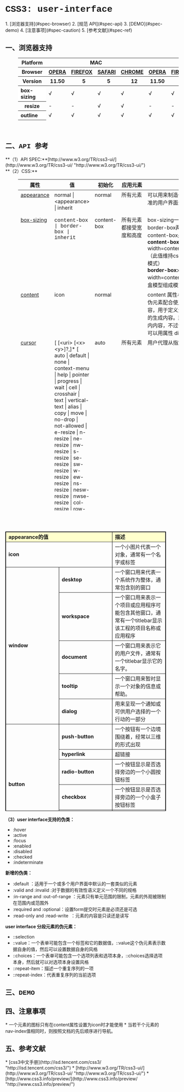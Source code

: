 <h1 style="font-family:Courier New">CSS3: user-interface</h1>
1. [浏览器支持](#spec-browser)
2. [规范 API](#spec-api)
3. [DEMO](#spec-demo)
4. [注意事项](#spec-caution)
5. [参考文献](#spec-ref)

<h2 id="spec-browser" style="font-family:Courier New">一、浏览器支持</h2>
<table class="litmus-browser-support-results zeroBorder" style="margin-left:40px" summary="Browser support for HTML5 Forms Inputs" height="197" width="920">
<tbody>
<tr>
<th class="primary-heading" scope="row"><span class="offScreen">Platform</span></th>
<th class="primary-heading" colspan="4" scope="colgroup">MAC</th>
<th class="primary-heading" colspan="5" scope="colgroup">WIN</th>
<th class="offScreen">%</th>
</tr>
<tr>
<th class="row-heading secondary-heading" scope="row"><span class="offScreen">Browser</span></th>
<th class="browser-id browser-opera secondary-heading" colspan="1" scope="col"><a href="http://www.opera.com/browser/" target="_blank" title="Download the Opera web browser">OPERA</a></th>
<th class="browser-firefox browser-id secondary-heading" colspan="1" scope="col"><a href="http://www.mozilla-europe.org/en/firefox/" target="_blank" title="Download the Firefox web browser">FIREFOX</a></th>
<th class="browser-id browser-safari secondary-heading" colspan="1" scope="col"><a href="http://www.apple.com/safari/download/" target="_blank" title="Download the Safari web browser">SAFARI</a></th>
<th class="browser-chrome browser-id secondary-heading" colspan="1" scope="col"><a href="http://www.google.com/chrome/" target="_blank" title="Download the Chrome web browser">CHROME</a></th>
<th class="browser-id browser-opera secondary-heading" colspan="1" scope="col"><a href="http://www.opera.com/browser/" target="_blank" title="Download the Opera web browser">OPERA</a></th>
<th class="browser-firefox browser-id secondary-heading" colspan="1" scope="colgroup"><a href="http://www.mozilla-europe.org/en/firefox/" target="_blank" title="Download the Firefox web browser">FIREFOX</a></th>
<th class="browser-id browser-safari secondary-heading" colspan="1" scope="col"><a href="http://www.apple.com/safari/download/" target="_blank" title="Download the Safari web browser">SAFARI</a></th>
<th class="browser-id browser-ie secondary-heading" colspan="1" scope="colgroup"><a href="http://www.microsoft.com/ie/" target="_blank" title="Download the Ie web browser">IE</a></th>
<th class="browser-chrome browser-id secondary-heading" colspan="1" scope="colgroup"><a href="http://www.google.com/chrome/" target="_blank" title="Download the Chrome web browser">CHROME</a></th>
<th class="offScreen">&nbsp;</th>
</tr>
<tr>
<th class="row-heading tertiary-heading" scope="row"><span class="offScreen">Version</span></th>
<th class="tertiary-heading" scope="col"> 11.50 </th>
<th class="tertiary-heading" scope="col">&nbsp;&nbsp; 5 </th>
<th class="tertiary-heading" scope="col">&nbsp;&nbsp; 5 </th>
<th class="tertiary-heading" scope="col">&nbsp;&nbsp; 12 </th>
<th class="tertiary-heading" scope="col"> 11.50 </th>
<th class="tertiary-heading" scope="col">&nbsp;&nbsp;&nbsp; 5<br>
</th>
<th class="tertiary-heading" scope="col">&nbsp;&nbsp; 5 </th>
<th class="tertiary-heading" scope="col">&nbsp;9<br>
</th>
<th class="tertiary-heading" scope="col">&nbsp;&nbsp; 12<br>
</th>
<th class="offScreen">&nbsp;</th>
</tr>
</tbody>
 
<tbody>
<tr>
<th style="text-align:left" bgcolor="#ffffff">box-sizing<br>
</th>
<td>√<br>
</td>
<td>√<br>
</td>
<td>√<br>
</td>
<td>√<br>
</td>
<td>√<br>
</td>
<td>√<br>
</td>
<td>√<br>
</td>
<td>√<br>
</td>
<td>√<br>
</td>
<td>100%<br>
</td>
</tr>
<tr>
<th class="row-heading" scope="row">resize<br>
</th>
<td>-<br>
</td>
<td>-<br>
</td>
<td class="supported">√</td>
<td class="supported">√</td>
<td>-</td>
<td>-<br>
</td>
<td class="supported">√</td>
<td>-<br>
</td>
<td class="supported">√</td>
<td class="grade-limited support-grade">44%<br>
</td>
</tr>
<tr>
<th style="text-align:left" bgcolor="#ffffff">outline<br>
</th>
<td>√<br>
</td>
<td>√<br>
</td>
<td>√<br>
</td>
<td>√<br>
</td>
<td>√<br>
</td>
<td>√<br>
</td>
<td>√<br>
</td>
<td>√<br>
</td>
<td>√<br>
</td>
<td>100%<br>
</td>
</tr>
<tr>
<th style="text-align:left" bgcolor="#ffffff">nav-up、nav-right、na-bottom、nav-left<br>
</th>
<td>√<br>
</td>
<td>√<br>
</td>
<td>√<br>
</td>
<td>√<br>
</td>
<td>√<br>
</td>
<td>√<br>
</td>
<td>√<br>
</td>
<td>√<br>
</td>
<td>√<br>
</td>
<td>100%<br>
</td>
</tr>
</tbody>
</table>
<br>
<h2 id="spec-api" style="font-family:Courier New">二、API 参考</h2>
**（1）API SPEC:**[http://www.w3.org/TR/css3-ui/](http://www.w3.org/TR/css3-ui/ "http://www.w3.org/TR/css3-ui/")<br/>
**（2）CSS:**
<table class="proptable zeroBorder" style="margin-left:40px" height="1036" width="920">
<tbody>
<tr>
<th>属性<br>
</th>
<th>值<br>
</th>
<th>初始化<br>
</th>
<th>应用元素<br>
</th>
<th>描述<br>
</th>
<th>类型<br>
</th>
</tr>
</tbody>
 
<tbody>
<tr valign="baseline">
<td style="text-align:left"><a href="https://developer.mozilla.org/en/CSS/-moz-border-top-colors" id="agb-" title="https://developer.mozilla.org/en/CSS/-moz-border-top-colors"></a><a href="http://www.w3.org/TR/css3-ui/#appearance0">appearance</a></td>
<td style="text-align:left">normal | &lt;appearance&gt; | inherit </td>
<td style="text-align:left">normal <br>
</td>
<td style="text-align:left">所有元素<br>
<br>
</td>
<td style="text-align:left">可以用来制造一个元素看起来像标准的用户界面元素的平台<br>
</td>
<td style="text-align:left">视觉、互动<br>
</td>
</tr>
<tr valign="baseline">
<td style="text-align:left"><a href="http://www.w3.org/TR/css3-ui/#box-sizing0">box-sizing</a><br>
</td>
<td style="text-align:left"><font face="Courier New">content-box | border-box | inherit </font></td>
<td style="text-align:left">content-box <br>
</td>
<td style="text-align:left">所有元素都接受宽度和高度</td>
<td style="text-align:left">box-sizing一共有content-box和border-box两个属性，其中content-box是默认属性：<br>
<b>content-box:</b> element width=content+border+padding（此值维持css2.1盒模型的组成模式）<br>
<b>border-box:</b>element width=content（此值改变css2.1盒模型组成模式）<br>
</td>
<td style="text-align:left">视觉<br>
</td>
</tr>
<tr valign="baseline">
<td style="text-align:left"><a href="http://www.w3.org/TR/css3-background/#border-radius" id="tpqh" title="http://www.w3.org/TR/css3-background/#border-radius"></a><a href="http://www.w3.org/TR/css3-ui/#content">content</a></td>
<td style="text-align:left">icon </td>
<td style="text-align:left"> normal<br>
</td>
<td style="text-align:left"><br>
</td>
<td style="text-align:left">
<div class="cont">content 属性与 :befor 及 :after 伪元素配合使用，来插入生成内容，用于定义元素之前或之后放置的生成内容。默认地，这往往是行内内容，不过该内容创建的框类型可以用属性 display 控制。<br>
</div>
</td>
<td style="text-align:left">视觉<br>
</td>
</tr>
<tr valign="baseline">
<td style="text-align:left"><a href="http://www.w3.org/TR/css3-ui/#cursor0">cursor</a><br>
</td>
<td style="text-align:left"> [ [&lt;uri&gt; [&lt;x&gt; &lt;y&gt;]?,]* [ auto | default | none | context-menu | help | pointer | progress | wait | cell | crosshair | text | vertical-text | alias | copy | move | no-drop | not-allowed | e-resize | n-resize | ne-resize | nw-resize | s-resize | se-resize | sw-resize | w-resize | ew-resize | ns-resize | nesw-resize | nwse-resize | col-resize | row-resize | all-scroll ] ] | inherit </td>
<td style="text-align:left">auto <br>
</td>
<td style="text-align:left">所有元素</td>
<td style="text-align:left">
<div class="cont">用户代理从指定的资源检索光标<br>
</div>
</td>
<td style="text-align:left">视觉、互动</td>
</tr>
<tr valign="baseline">
<td style="text-align:left"><a href="http://www.w3.org/TR/css3-ui/#font">font</a><br>
</td>
<td style="text-align:left">&lt;appearance&gt; | status-bar | message-box | caption | small-caption | inherit <br>
</td>
<td style="text-align:left"><br>
</td>
<td style="text-align:left">所有元素<br>
</td>
<td style="text-align:left">
<p>设置字体元素的样式，新增的appearance的值允许设置字体文本一样设置系统控制的样式<br>
</p>
</td>
<td style="text-align:left">视觉 </td>
</tr>
<tr>
<td style="text-align:left"><a href="http://www.w3.org/TR/css3-ui/#icon">icon</a><br>
</td>
<td style="text-align:left">auto | &lt;uri&gt; [, &lt;uri&gt;]* | inherit <br>
</td>
<td style="text-align:left">auto <br>
</td>
<td style="text-align:left">所有元素<br>
</td>
<td style="text-align:left">允许设置任意元素一个对等的图标，<font color="#ff0000">注意：一个元素的图标只有在content属性设置为icon时才能使用</font><br>
</td>
<td style="text-align:left">全部<br>
</td>
</tr>
<tr>
<td style="text-align:left"><a href="http://www.w3.org/TR/css3-ui/#nav-index0">nav-index</a><br>
</td>
<td style="text-align:left">auto | &lt;number&gt; | inherit <br>
</td>
<td style="text-align:left">auto <br>
</td>
<td style="text-align:left">所有使能元素<br>
</td>
<td style="text-align:left">
<p>指定了元素的导航顺序。'1'意味着最先被导航。<font color="#ff0000">当若干个元素的nav-index值相同时，则按照文档的先后顺序进行导航。</font><br>
</p>
</td>
<td style="text-align:left">互动<br>
</td>
</tr>
<tr>
<td style="text-align:left"><span class="property"><a href="http://www.w3.org/TR/css3-ui/#nav-up">nav-up</a></span>, <span class="property"><a href="http://www.w3.org/TR/css3-ui/#nav-right">nav-right</a></span>, <span class="property"><a href="http://www.w3.org/TR/css3-ui/#nav-down">nav-down</a></span>, <span class="property"><a href="http://www.w3.org/TR/css3-ui/#nav-left">nav-left</a></span><br>
</td>
<td style="text-align:left">auto | &lt;id&gt; [ current | root | &lt;target-name&gt; ]? | inherit <br>
</td>
<td style="text-align:left">auto <br>
</td>
<td style="text-align:left">所有使能元素<br>
</td>
<td style="text-align:left">定向聚焦导航栏<br>
</td>
<td style="text-align:left">互动<br>
</td>
</tr>
<tr>
<td style="text-align:left"><a href="http://www.w3.org/TR/css3-ui/#outline0">outline</a><br>
</td>
<td style="text-align:left">[ &lt;'outline-color'&gt; || &lt;'outline-style'&gt; || &lt;'outline-width'&gt; ] | inherit <br>
</td>
<td style="text-align:left">自定义<br>
</td>
<td style="text-align:left">所有元素<br>
</td>
<td style="text-align:left">
<ol><li>outline （轮廓）是给元素周围绘制轮廓外边框，通过设置一个数值使边框边缘的外围偏移，可起到突出元素的作用。 </li>
<li>outline 属性可设置元素周围的轮廓线。 </li>
<li>轮廓线不会占据空间，也不一定是矩形。 </li>
<li>outline 属性是一个简写属性，用于设置元素周围的轮廓线</li>
</ol>
<br>
</td>
<td style="text-align:left">视觉<br>
</td>
</tr>
<tr>
<td style="text-align:left"><a href="http://www.w3.org/TR/css3-ui/#outline-color0">outline-color</a><br>
</td>
<td style="text-align:left">&lt;color&gt; | invert | inherit <br>
</td>
<td style="text-align:left">invert <br>
</td>
<td style="text-align:left">所有元素<br>
</td>
<td style="text-align:left">指定轮廓边框颜色 <br>
</td>
<td style="text-align:left">视<br>
<br>
<br>
 觉<br>
</td>
</tr>
<tr>
<td style="text-align:left"><a href="http://www.w3.org/TR/css3-ui/#outline-offset0">outline-offset</a><br>
</td>
<td style="text-align:left">&lt;length&gt; | inherit <br>
</td>
<td style="text-align:left">0 <br>
</td>
<td style="text-align:left">所有元素<br>
</td>
<td style="text-align:left">指定轮廓边框偏移位置的数值<br>
</td>
<td style="text-align:left">视觉<br>
</td>
</tr>
<tr>
<td style="text-align:left"><a href="http://www.w3.org/TR/css3-ui/#outline-style0">outline-style</a><br>
</td>
<td style="text-align:left">auto | &lt;border-style&gt; | inherit <br>
</td>
<td style="text-align:left">none <br>
</td>
<td style="text-align:left">所有元素<br>
</td>
<td style="text-align:left">指定轮廓边框轮廓<br>
</td>
<td style="text-align:left">视觉<br>
</td>
</tr>
<tr>
<td style="text-align:left"><a href="http://www.w3.org/TR/css3-ui/#outline-width0">outline-width</a><br>
</td>
<td style="text-align:left">&lt;border-width&gt; | inherit <br>
</td>
<td style="text-align:left">medium <br>
</td>
<td style="text-align:left">所有元素<br>
</td>
<td style="text-align:left"><br>
 指定轮廓边框宽度<br>
</td>
<td style="text-align:left">视觉<br>
</td>
</tr>
<tr>
<td style="text-align:left"><a href="http://www.w3.org/TR/css3-ui/#resize0">resize</a><br>
</td>
<td style="text-align:left">none | both | horizontal | vertical | inherit <br>
</td>
<td style="text-align:left">none <br>
</td>
<td style="text-align:left">overflow属性值中除去visible<br>
</td>
<td style="text-align:left">它允许浏览者可以重新改变元素的大小。目前只有webkit内核的浏览器支持<br>
</td>
<td style="text-align:left">视觉<br>
</td>
</tr>
</tbody>
</table>
<b><br>
<br>
</b>
<table id="eqvn" border="1" bordercolor="#000000" cellpadding="3" cellspacing="0" height="874" width="920">
<tbody>
<tr>
<td bgcolor="#ffffcc" colspan="2"><b>appearance的值<br>
</b></td>
<td bgcolor="#ffffcc" width="33.333333333333336%"><b>描述<br>
</b></td>
</tr>
<tr>
<td colspan="2"><b>icon</b><br>
</td>
<td width="33.333333333333336%">一个小图片代表一个对象，通常有一个名字或标签<br>
</td>
</tr>
<tr>
<td rowspan="5"><b>window</b><br>
</td>
<td width="33.333333333333336%"><b>desktop</b><br>
</td>
<td width="33.333333333333336%">一个窗口用来代表一个系统作为整体，通常包含别的窗口<br>
</td>
</tr>
<tr>
<td><b>workspace</b><br>
</td>
<td valign="top" width="33.333333333333336%">一个窗口用来表示一个项目或应用程序可能包含其他窗口，通常有一个titlebar显示该工程的项目名称或应用程序<br>
</td>
</tr>
<tr>
<td><b>document</b><br>
</td>
<td width="33.333333333333336%">一个窗口用来表示它的用户文件，通常有一个titlebar显示它的名字。<br>
</td>
</tr>
<tr>
<td><b>tooltip</b><br>
</td>
<td width="33.333333333333336%">一个窗口用来暂时显示一个对象的信息或帮助。<br>
</td>
</tr>
<tr>
<td><b>dialog</b><br>
</td>
<td width="33.333333333333336%">用来呈现一个通知或可供用户选择的一个行动的一部分<br>
</td>
</tr>
<tr>
<td rowspan="6"><b>button</b><br>
</td>
<td width="33.333333333333336%"><b>push-button</b><br>
</td>
<td width="33.333333333333336%">一个按钮有一个边境围绕着，经常以三维的形式出现<br>
</td>
</tr>
<tr>
<td><b>hyperlink</b><br>
</td>
<td width="33.333333333333336%">超链接<br>
</td>
</tr>
<tr>
<td><b>radio-button</b><br>
</td>
<td valign="top" width="33.333333333333336%">一个按钮显示是否选择旁边的一个小圆按钮标签<br>
</td>
</tr>
<tr>
<td><b>checkbox</b><br>
</td>
<td valign="top" width="33.333333333333336%">一个按钮显示是否选择旁边的一个小盒子按钮标签<br>
</td>
</tr>
<tr>
<td><b>menu-item</b><br>
</td>
<td valign="top" width="33.333333333333336%">在菜单中的选项也可以作为一个嵌套的标签<br>
</td>
</tr>
<tr>
<td><b>tab</b><br>
</td>
<td valign="top" width="33.333333333333336%">标签<br>
</td>
</tr>
<tr>
<td rowspan="8"><b>menue</b><br>
</td>
<td valign="top" width="33.333333333333336%"><b>menubar</b><br>
</td>
<td valign="top" width="33.333333333333336%">菜单条<br>
</td>
</tr>
<tr>
<td><b>pull-down-menu</b><br>
</td>
<td valign="top" width="33.333333333333336%">菜单选项被隐藏起来了，直到用户启动菜单<br>
</td>
</tr>
<tr>
<td><b>pop-up-menu</b><br>
</td>
<td valign="top" width="33.333333333333336%">当前选择的选项未发现直到用户启动菜单<br>
</td>
</tr>
<tr>
<td><b>list-menu</b><br>
</td>
<td valign="top" width="33.333333333333336%">一个编辑选项列表供用户选择<br>
</td>
</tr>
<tr>
<td><b>radio-group</b><br>
</td>
<td valign="top" width="33.333333333333336%">菜单显示为radio-button选项<br>
</td>
</tr>
<tr>
<td><b>checkbox-group</b><br>
</td>
<td valign="top" width="33.333333333333336%">菜单显示为复选框<br>
</td>
</tr>
<tr>
<td><b>outline-tree</b><br>
</td>
<td valign="top" width="33.333333333333336%">通过小工具控制菜单选项的显示和隐藏<br>
</td>
</tr>
<tr>
<td><b>range</b><br>
</td>
<td valign="top" width="33.333333333333336%">控制显示当前选择<br>
</td>
</tr>
<tr>
<td rowspan="3"><b>field</b><br>
</td>
<td valign="top"><b>combo-box</b><br>
</td>
<td valign="top">通过预设值快速进入普通或典型值<br>
</td>
</tr>
<tr>
<td><b>signature</b><br>
</td>
<td valign="top">一个field的进入署名<br>
</td>
</tr>
<tr>
<td><b>password</b><br>
</td>
<td valign="top">一个field的进入密码<br>
</td>
</tr>
</tbody>
</table>

**（3）user interface支持的伪类：**

* :hover
* :active
* :focus
* :enabled
* :disabled
* :checked
* :indeterminate

**新增的伪类：**

* :default ：适用于一个或多个用户界面中默认的一套类似的元素
* :valid and :invalid :对于数据的有效性语义定义一个不同的规格
* :in-range and :out-of-range ：元素只有单元范围的限制，元素的外观被限制在范围内或范围外
* :required and :optional：设置form提交时元素是必须还是可选
* :read-only and :read-write&nbsp; ：元素的内容是只读还是读写

**user interface 分段元素的伪元素：**

* ::selection
* ::value：一个表单可能包含一个标签和它的数据值，::value这个伪元素表示数据自身的值，然后可以设置数据自身的风格
* ::choices：一个表单可能包含一个选项列表和选项本身，::choices选择选项本身，然后就可以对选项本身设置风格
* ::repeat-item：描述一个重复序列的一项
* ::repeat-index：代表重复序列的当前选项

<h2 id="spec-demo" style="font-family:Courier New">三、DEMO</h2>

<h2 id="spec-caution" style="font-family:Courier New">四、注意事项</h2>
* 一个元素的图标只有在content属性设置为icon时才能使用
* 当若干个元素的nav-index值相同时，则按照文档的先后顺序进行导航。

<h2 id="spec-ref" style="font-family:Courier New">五、参考文献</h2>
* [css3中文手册](http://isd.tencent.com/css3/ "http://isd.tencent.com/css3/")
* [http://www.w3.org/TR/css3-ui/](http://www.w3.org/TR/css3-ui/ "http://www.w3.org/TR/css3-ui/")
* [http://www.css3.info/preview/](http://www.css3.info/preview/ "http://www.css3.info/preview/")

